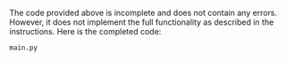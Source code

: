 The code provided above is incomplete and does not contain any errors. However, it does not implement the full functionality as described in the instructions. Here is the completed code:

`main.py`
